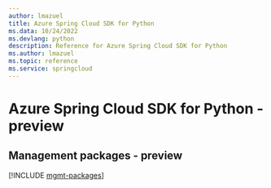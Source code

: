 ```yaml
---
author: lmazuel
title: Azure Spring Cloud SDK for Python
ms.data: 10/24/2022
ms.devlang: python
description: Reference for Azure Spring Cloud SDK for Python
ms.author: lmazuel
ms.topic: reference
ms.service: springcloud
---
```

# Azure Spring Cloud SDK for Python - preview

## Management packages - preview
[!INCLUDE [mgmt-packages](spring-cloud-mgmt-index.md)]
